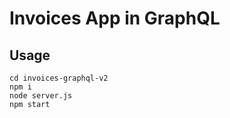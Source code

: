 # Invoices App in GraphQL

## Usage
`cd invoices-graphql-v2`  
`npm i`  
`node server.js`  
`npm start`
